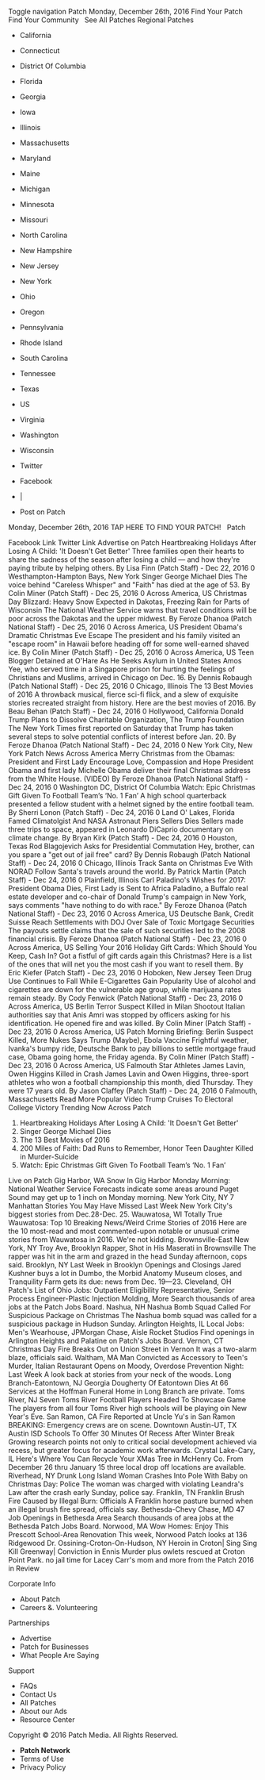 Toggle navigation Patch Monday, December 26th, 2016 Find Your Patch Find Your Community   See All Patches Regional Patches

*   California
*   Connecticut
*   District Of Columbia
*   Florida
*   Georgia
*   Iowa
*   Illinois
*   Massachusetts
*   Maryland
*   Maine
*   Michigan
*   Minnesota
*   Missouri
*   North Carolina
*   New Hampshire
*   New Jersey
*   New York
*   Ohio
*   Oregon
*   Pennsylvania
*   Rhode Island
*   South Carolina
*   Tennessee
*   Texas
*   US
*   Virginia
*   Washington
*   Wisconsin

*   Twitter
*   Facebook
*   |
*   Post on Patch

Monday, December 26th, 2016 TAP HERE TO FIND YOUR PATCH!   Patch

Facebook Link Twitter Link Advertise on Patch Heartbreaking Holidays After Losing A Child: 'It Doesn't Get Better' Three families open their hearts to share the sadness of the season after losing a child — and how they're paying tribute by helping others. By Lisa Finn (Patch Staff) - Dec 22, 2016 0 Westhampton-Hampton Bays, New York Singer George Michael Dies The voice behind "Careless Whisper" and "Faith" has died at the age of 53. By Colin Miner (Patch Staff) - Dec 25, 2016 0 Across America, US Christmas Day Blizzard: Heavy Snow Expected in Dakotas, Freezing Rain for Parts of Wisconsin The National Weather Service warns that travel conditions will be poor across the Dakotas and the upper midwest. By Feroze Dhanoa (Patch National Staff) - Dec 25, 2016 0 Across America, US President Obama's Dramatic Christmas Eve Escape The president and his family visited an "escape room" in Hawaii before heading off for some well-earned shaved ice. By Colin Miner (Patch Staff) - Dec 25, 2016 0 Across America, US Teen Blogger Detained at O'Hare As He Seeks Asylum in United States Amos Yee, who served time in a Singapore prison for hurting the feelings of Christians and Muslims, arrived in Chicago on Dec. 16. By Dennis Robaugh (Patch National Staff) - Dec 25, 2016 0 Chicago, Illinois The 13 Best Movies of 2016 A throwback musical, fierce sci-fi flick, and a slew of exquisite stories recreated straight from history. Here are the best movies of 2016. By Beau Behan (Patch Staff) - Dec 24, 2016 0 Hollywood, California Donald Trump Plans to Dissolve Charitable Organization, The Trump Foundation The New York Times first reported on Saturday that Trump has taken several steps to solve potential conflicts of interest before Jan. 20. By Feroze Dhanoa (Patch National Staff) - Dec 24, 2016 0 New York City, New York Patch News Across America Merry Christmas from the Obamas: President and First Lady Encourage Love, Compassion and Hope President Obama and first lady Michelle Obama deliver their final Christmas address from the White House. (VIDEO) By Feroze Dhanoa (Patch National Staff) - Dec 24, 2016 0 Washington DC, District Of Columbia Watch: Epic Christmas Gift Given To Football Team’s ‘No. 1 Fan’ A high school quarterback presented a fellow student with a helmet signed by the entire football team. By Sherri Lonon (Patch Staff) - Dec 24, 2016 0 Land O' Lakes, Florida Famed Climatolgist And NASA Astronaut Piers Sellers Dies Sellers made three trips to space, appeared in Leonardo DiCaprio documentary on climate change. By Bryan Kirk (Patch Staff) - Dec 24, 2016 0 Houston, Texas Rod Blagojevich Asks for Presidential Commutation Hey, brother, can you spare a "get out of jail free" card? By Dennis Robaugh (Patch National Staff) - Dec 24, 2016 0 Chicago, Illinois Track Santa on Christmas Eve With NORAD Follow Santa's travels around the world. By Patrick Martin (Patch Staff) - Dec 24, 2016 0 Plainfield, Illinois Carl Paladino's Wishes for 2017: President Obama Dies, First Lady is Sent to Africa Paladino, a Buffalo real estate developer and co-chair of Donald Trump's campaign in New York, says comments "have nothing to do with race." By Feroze Dhanoa (Patch National Staff) - Dec 23, 2016 0 Across America, US Deutsche Bank, Credit Suisse Reach Settlements with DOJ Over Sale of Toxic Mortgage Securities The payouts settle claims that the sale of such securities led to the 2008 financial crisis. By Feroze Dhanoa (Patch National Staff) - Dec 23, 2016 0 Across America, US Selling Your 2016 Holiday Gift Cards: Which Should You Keep, Cash In? Got a fistful of gift cards again this Christmas? Here is a list of the ones that will net you the most cash if you want to resell them. By Eric Kiefer (Patch Staff) - Dec 23, 2016 0 Hoboken, New Jersey Teen Drug Use Continues to Fall While E-Cigarettes Gain Popularity Use of alcohol and cigarettes are down for the vulnerable age group, while marijuana rates remain steady. By Cody Fenwick (Patch National Staff) - Dec 23, 2016 0 Across America, US Berlin Terror Suspect Killed in Milan Shootout Italian authorities say that Anis Amri was stopped by officers asking for his identification. He opened fire and was killed. By Colin Miner (Patch Staff) - Dec 23, 2016 0 Across America, US Patch Morning Briefing: Berlin Suspect Killed, More Nukes Says Trump (Maybe), Ebola Vaccine Frightful weather, Ivanka's bumpy ride, Deutsche Bank to pay billions to settle mortgage fraud case, Obama going home, the Friday agenda. By Colin Miner (Patch Staff) - Dec 23, 2016 0 Across America, US Falmouth Star Athletes James Lavin, Owen Higgins Killed in Crash James Lavin and Owen Higgins, three-sport athletes who won a football championship this month, died Thursday. They were 17 years old. By Jason Claffey (Patch Staff) - Dec 24, 2016 0 Falmouth, Massachusetts Read More Popular Video Trump Cruises To Electoral College Victory Trending Now Across Patch

1.  Heartbreaking Holidays After Losing A Child: 'It Doesn't Get Better'
2.  Singer George Michael Dies
3.  The 13 Best Movies of 2016
4.  200 Miles of Faith: Dad Runs to Remember, Honor Teen Daughter Killed in Murder-Suicide
5.  Watch: Epic Christmas Gift Given To Football Team’s ‘No. 1 Fan’

Live on Patch Gig Harbor, WA Snow In Gig Harbor Monday Morning: National Weather Service Forecasts indicate some areas around Puget Sound may get up to 1 inch on Monday morning. New York City, NY 7 Manhattan Stories You May Have Missed Last Week New York City's biggest stories from Dec.28-Dec. 25. Wauwatosa, WI Totally True Wauwatosa: Top 10 Breaking News/Weird Crime Stories of 2016 Here are the 10 most-read and most commented-upon notable or unusual crime stories from Wauwatosa in 2016. We're not kidding. Brownsville-East New York, NY Troy Ave, Brooklyn Rapper, Shot in His Maserati in Brownsville The rapper was hit in the arm and grazed in the head Sunday afternoon, cops said. Brooklyn, NY Last Week in Brooklyn Openings and Closings Jared Kushner buys a lot in Dumbo, the Morbid Anatomy Museum closes, and Tranquility Farm gets its due: news from Dec. 19—23. Cleveland, OH Patch's List of Ohio Jobs: Outpatient Eligibility Representative, Senior Process Engineer-Plastic Injection Molding, More Search thousands of area jobs at the Patch Jobs Board. Nashua, NH Nashua Bomb Squad Called For Suspicious Package on Christmas The Nashua bomb squad was called for a suspicious package in Hudson Sunday. Arlington Heights, IL Local Jobs: Men's Wearhouse, JPMorgan Chase, Aisle Rocket Studios Find openings in Arlington Heights and Palatine on Patch's Jobs Board. Vernon, CT Christmas Day Fire Breaks Out on Union Street in Vernon It was a two-alarm blaze, officials said. Waltham, MA Man Convicted as Accessory to Teen's Murder, Italian Restaurant Opens on Moody, Overdose Prevention Night: Last Week A look back at stories from your neck of the woods. Long Branch-Eatontown, NJ Georgia Dougherty Of Eatontown Dies At 66 Services at the Hoffman Funeral Home in Long Branch are private. Toms River, NJ Seven Toms River Football Players Headed To Showcase Game The players from all four Toms River high schools will be playing oin New Year's Eve. San Ramon, CA Fire Reported at Uncle Yu's in San Ramon BREAKING: Emergency crews are on scene. Downtown Austin-UT, TX Austin ISD Schools To Offer 30 Minutes Of Recess After Winter Break Growing research points not only to critical social development achieved via recess, but greater focus for academic work afterwards. Crystal Lake-Cary, IL Here's Where You Can Recycle Your XMas Tree in McHenry Co. From December 26 thru January 15 three local drop off locations are available. Riverhead, NY Drunk Long Island Woman Crashes Into Pole With Baby on Christmas Day: Police The woman was charged with violating Leandra's Law after the crash early Sunday, police say. Franklin, TN Franklin Brush Fire Caused by Illegal Burn: Officials A Franklin horse pasture burned when an illegal brush fire spread, officials say. Bethesda-Chevy Chase, MD 47 Job Openings in Bethesda Area Search thousands of area jobs at the Bethesda Patch Jobs Board. Norwood, MA Wow Homes: Enjoy This Prescott School-Area Renovation This week, Norwood Patch looks at 136 Ridgewood Dr. Ossining-Croton-On-Hudson, NY Heroin in Croton| Sing Sing Kill Greenway| Conviction in Ennis Murder plus owlets rescued at Croton Point Park. no jail time for Lacey Carr's mom and more from the Patch 2016 in Review

Corporate Info

*   About Patch
*   Careers &. Volunteering

Partnerships

*   Advertise
*   Patch for Businesses
*   What People Are Saying

Support

*   FAQs
*   Contact Us
*   All Patches
*   About our Ads
*   Resource Center

Copyright © 2016 Patch Media. All Rights Reserved.

*   **Patch Network**
*   Terms of Use
*   Privacy Policy